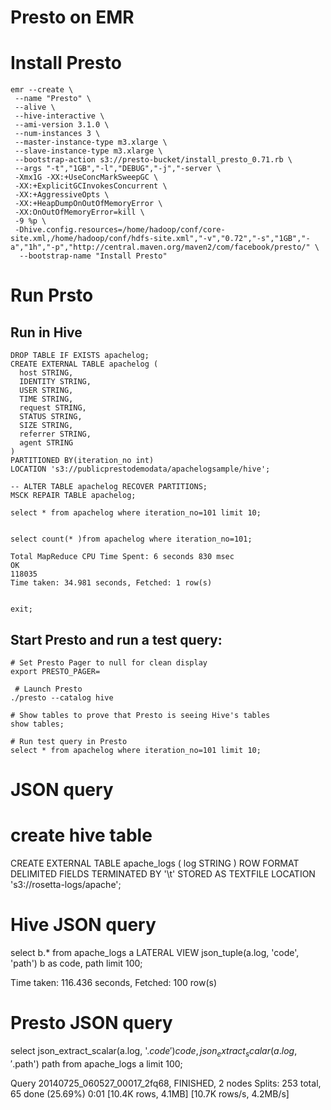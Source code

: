 Presto on EMR
=============

# Install Presto

    emr --create \
     --name "Presto" \
     --alive \
     --hive-interactive \
     --ami-version 3.1.0 \
     --num-instances 3 \
     --master-instance-type m3.xlarge \
     --slave-instance-type m3.xlarge \
     --bootstrap-action s3://presto-bucket/install_presto_0.71.rb \
     --args "-t","1GB","-l","DEBUG","-j","-server \
     -Xmx1G -XX:+UseConcMarkSweepGC \
     -XX:+ExplicitGCInvokesConcurrent \
     -XX:+AggressiveOpts \
     -XX:+HeapDumpOnOutOfMemoryError \
     -XX:OnOutOfMemoryError=kill \
     -9 %p \
     -Dhive.config.resources=/home/hadoop/conf/core-site.xml,/home/hadoop/conf/hdfs-site.xml","-v","0.72","-s","1GB","-a","1h","-p","http://central.maven.org/maven2/com/facebook/presto/" \
      --bootstrap-name "Install Presto"


# Run Prsto

## Run in Hive
    DROP TABLE IF EXISTS apachelog;
    CREATE EXTERNAL TABLE apachelog (
      host STRING,
      IDENTITY STRING,
      USER STRING,
      TIME STRING,
      request STRING,
      STATUS STRING,
      SIZE STRING,
      referrer STRING,
      agent STRING
    )
    PARTITIONED BY(iteration_no int)
    LOCATION 's3://publicprestodemodata/apachelogsample/hive';

    -- ALTER TABLE apachelog RECOVER PARTITIONS;
    MSCK REPAIR TABLE apachelog;

    select * from apachelog where iteration_no=101 limit 10;


    select count(* )from apachelog where iteration_no=101;

    Total MapReduce CPU Time Spent: 6 seconds 830 msec
    OK
    118035
    Time taken: 34.981 seconds, Fetched: 1 row(s)


    exit;



## Start Presto and run a test query:

    # Set Presto Pager to null for clean display
    export PRESTO_PAGER=

     # Launch Presto
    ./presto --catalog hive

    # Show tables to prove that Presto is seeing Hive's tables
    show tables;

    # Run test query in Presto
    select * from apachelog where iteration_no=101 limit 10;



# JSON query
# create hive table
CREATE  EXTERNAL  TABLE apache_logs
(
  log STRING
)
ROW FORMAT DELIMITED FIELDS TERMINATED BY '\t' STORED AS TEXTFILE
LOCATION  's3://rosetta-logs/apache';


# Hive JSON query
select b.*
from apache_logs a
LATERAL VIEW json_tuple(a.log, 'code', 'path') b
as code, path
limit 100;

Time taken: 116.436 seconds, Fetched: 100 row(s)


# Presto JSON query
select json_extract_scalar(a.log, '$.code') code,
json_extract_scalar(a.log, '$.path') path
from apache_logs a
limit 100;


Query 20140725_060527_00017_2fq68, FINISHED, 2 nodes
Splits: 253 total, 65 done (25.69%)
0:01 [10.4K rows, 4.1MB] [10.7K rows/s, 4.2MB/s]
